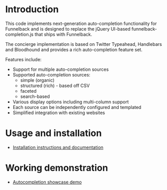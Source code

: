 # Introduction

This code implements next-generation auto-completion functionality for Funnelback and is designed to replace the jQuery UI-based funnelback-completion.js that ships with Funnelback.

The concierge implementation is based on Twitter Typeahead, Handlebars and Bloodhound and provides a rich auto-completion feature set.

Features include:

* Support for multiple auto-completion sources
* Supported auto-completion sources:
  * simple (organic)
  * structured (rich) - based off CSV
  * faceted
  * search-based
* Various display options including multi-column support
* Each source can be independently configured and templated
* Simplified integration with existing websites

# Usage and installation

* [Installation instructions and documentation](https://github.com/funnelback/funnelback-concierge/wiki/Documentation)

# Working demonstration

* [Autocompletion showcase demo](http://showcase.funnelback.com/s/search.html?collection=showcase-autocompletion)